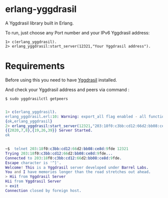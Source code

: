 # erlang-yggdrasil


A Yggdrasil library built in Erlang.

To run, just choose any Port number and your IPv6 Yggdrasil address:
```
1> c(erlang_yggdrasil).
2> erlang_yggdrasil:start_server(12321,"Your Yggdrasil address").   
```

# Requirements

Before using this you need to have [Yggdrasil](https://yggdrasil-network.github.io/installation.html) installed.


And check your Yggdrasil address and peers via command : 

```
$ sudo yggdrasilctl getpeers
```

```erlang

1> c(erlang_yggdrasil).
erlang_yggdrasil.erl:10: Warning: export_all flag enabled - all functions will be exported
{ok,erlang_yggdrasil}
2> erlang_yggdrasil:start_server(12321,"203:18f0:c3bb:cd12:66d2:bb08:ce8d:9fde").
{{2020,7,8},{19,26,39}} Server Started.
ok
  
```

```erlang
~$  telnet 203:18f0:c3bb:cd12:66d2:bb08:ce8d:9fde 12321
Trying 203:18f0:c3bb:cd12:66d2:bb08:ce8d:9fde...
Connected to 203:18f0:c3bb:cd12:66d2:bb08:ce8d:9fde.
Escape character is '^]'.
Welcome! This is a Yggdrasil server developed under Barrel Labs.
You and I have memories longer than the road stretches out ahead.
> Hii from Yggdrasil Server
Hii from Yggdrasil Server
> exit
Connection closed by foreign host.


```